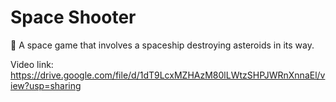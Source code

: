 # Space Shooter
🚀 A space game that involves a spaceship destroying asteroids in its way.

Video link: https://drive.google.com/file/d/1dT9LcxMZHAzM80lLWtzSHPJWRnXnnaEl/view?usp=sharing
